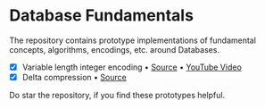 Database Fundamentals
===

The repository contains prototype implementations of fundamental concepts, algorithms, encodings, etc. around Databases.

- [x] Variable length integer encoding • [Source](https://github.com/arpitbbhayani/database-fundamentals/tree/master/varint) • [YouTube Video](https://youtu.be/9b2e_iRVJ0k)
- [x] Delta compression • [Source](https://github.com/arpitbbhayani/database-fundamentals/tree/master/delta)

Do star the repository, if you find these prototypes helpful.
